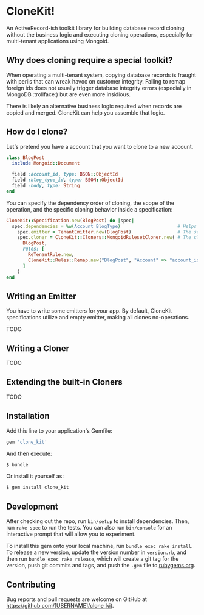 # CloneKit!

An ActiveRecord-ish toolkit library for building database record cloning without the business logic and executing cloning operations, especially for multi-tenant applications using Mongoid.

## Why does cloning require a special toolkit?

When operating a multi-tenant system, copying database records is fraught with perils that can wreak havoc on customer integrity. Failing to remap foreign ids does not usually trigger database integrity errors (especially in MongoDB :trollface:) but are even more insidious.

There is likely an alternative business logic required when records are copied and merged. CloneKit can help you assemble that logic.

## How do I clone?

Let's pretend you have a account that you want to clone to a new account.

```ruby
class BlogPost
  include Mongoid::Document

  field :account_id, type: BSON::ObjectId
  field :blog_type_id, type: BSON::ObjectId
  field :body, type: String
end
```

You can specify the dependency order of cloning, the scope of the operation, and the specific cloning behavior inside a specification:

```ruby
CloneKit::Specification.new(BlogPost) do |spec|
  spec.dependencies = %w(Account BlogType)                     # Helps derive the cloning order
    spec.emitter = TenantEmitter.new(BlogPost)                 # The scope of the operation for this collection
    spec.cloner = CloneKit::Cloners::MongoidRulesetCloner.new( # The cloning behavior
      BlogPost,
      rules: [
        ReTenantRule.new,
        CloneKit::Rules::Remap.new("BlogPost", "Account" => "account_id", "BlogType" => "blog_type_id")
      ]
    )
end
```

## Writing an Emitter

You have to write some emitters for your app. By default, CloneKit specifications utilize and empty emitter, making all clones no-operations.

TODO

## Writing a Cloner

TODO

## Extending the built-in Cloners

TODO

## Installation

Add this line to your application's Gemfile:

```ruby
gem 'clone_kit'
```

And then execute:

```bash
$ bundle
```

Or install it yourself as:

```bash
$ gem install clone_kit
```

## Development

After checking out the repo, run `bin/setup` to install dependencies. Then, run `rake spec` to run the tests. You can also run `bin/console` for an interactive prompt that will allow you to experiment.

To install this gem onto your local machine, run `bundle exec rake install`. To release a new version, update the version number in `version.rb`, and then run `bundle exec rake release`, which will create a git tag for the version, push git commits and tags, and push the `.gem` file to [rubygems.org](https://rubygems.org).

## Contributing

Bug reports and pull requests are welcome on GitHub at https://github.com/[USERNAME]/clone_kit.
